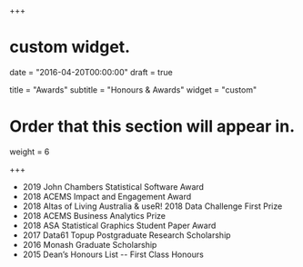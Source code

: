 +++
# custom widget.

date = "2016-04-20T00:00:00"
draft = true

title = "Awards"
subtitle = "Honours & Awards"
widget = "custom"

# Order that this section will appear in.
weight = 6

+++

* 2019 John Chambers Statistical Software Award
* 2018 ACEMS Impact and Engagement Award
* 2018 Altas of Living Australia & useR! 2018 Data Challenge First Prize
* 2018 ACEMS Business Analytics Prize
* 2018 ASA Statistical Graphics Student Paper Award
* 2017 Data61 Topup Postgraduate Research Scholarship
* 2016 Monash Graduate Scholarship
* 2015 Dean’s Honours List -- First Class Honours
